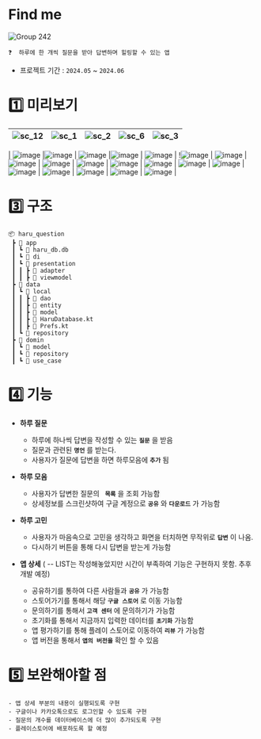 # Find me 

![Group 242](https://user-images.githubusercontent.com/94586184/230772869-10666a35-d9cd-4246-9a09-58aa45499138.png)
```
❓  하루에 한 개씩 질문을 받아 답변하며 힐링할 수 있는 앱
```
- 프로젝트 기간 : `2024.05` ~ `2024.06`


# :one: 미리보기
| ![sc_12](https://user-images.githubusercontent.com/94586184/230772664-7a97f9d5-26e3-482f-ba4b-05366f0648e4.png)| ![sc_1](https://user-images.githubusercontent.com/94586184/230772672-9bd7733b-7f96-40ee-bd1c-a85109b55852.png)|![sc_2](https://user-images.githubusercontent.com/94586184/230772676-0b55067a-52b4-4b05-8a05-3036e91ec8fb.png) | ![sc_6](https://user-images.githubusercontent.com/94586184/230772685-073df27c-0d9b-417d-8f6c-157100ab1320.png)|![sc_3](https://user-images.githubusercontent.com/94586184/230772750-bbeef7db-2c87-4de7-97db-dafacf385d24.png) |
|-|-|-|-|-|

| ![image](https://github.com/yena101/myblog/assets/130446733/5b4eaed5-3537-4f9a-8747-9446e3341610) |![image](https://github.com/yena101/myblog/assets/130446733/b94c0e33-96d7-4d4f-a171-4bb7b4fef59e) | ![image](https://github.com/yena101/myblog/assets/130446733/2c654275-8ae2-4c3b-b3e6-dc83cec56842) |![image](https://github.com/yena101/myblog/assets/130446733/7122bcfd-250a-4488-9196-018827921954) | ![image](https://github.com/yena101/myblog/assets/130446733/97747c85-89ac-4d59-9dad-af3e6a9e137f) | !![image](https://github.com/yena101/myblog/assets/130446733/7063076b-a6d9-473b-940b-3b5a9db258ec) | ![image](https://github.com/yena101/myblog/assets/130446733/9ede85dd-bab3-4fad-8644-f5278b817c50) | ![image](https://github.com/yena101/myblog/assets/130446733/9f7603d7-7bc5-49fb-9c54-8ce13b321782) | ![image](https://github.com/yena101/myblog/assets/130446733/40fa8be5-1f81-4e1a-a749-0381aad776d7) | ![image](https://github.com/yena101/myblog/assets/130446733/a69bc940-f963-428c-8c96-fa7f32ed5027) | ![image](https://github.com/yena101/myblog/assets/130446733/c0474818-5489-4c00-9bc6-30ed3bcf0084) | ![image](https://github.com/yena101/myblog/assets/130446733/5f4d5d42-d85b-4a23-b137-93c45fac0049) | ![image](https://github.com/yena101/myblog/assets/130446733/f12fe057-b3a7-41dc-a4ea-03bb92778b9a) | ![image](https://github.com/yena101/myblog/assets/130446733/e36f5656-5a3c-4a34-a1b7-30482bbb86c2) | ![image](https://github.com/yena101/myblog/assets/130446733/cbb215b2-b223-44b1-8490-548f44fea290) | ![image](https://github.com/yena101/myblog/assets/130446733/8f6d15bb-eadf-4afa-887d-b2e63b17e88b) | ![image](https://github.com/yena101/myblog/assets/130446733/90ea556f-23e2-482a-a799-eebfb3ebbbf9) | ![image](https://github.com/yena101/myblog/assets/130446733/a981cf2b-9f6b-4836-8f0f-7338116da3c4) | ![image](https://github.com/yena101/myblog/assets/130446733/15478df6-3651-453d-8dbf-842e1bb396b6) |






















# :three: 구조
```
📦 haru_question
 ┣ 📂 app
 ┃ ┗ 📜 haru_db.db
 ┃ ┗ 📂 di
 ┃ ┗ 📂 presentation
 ┃ ┃ ┣ 📂 adapter
 ┃ ┃ ┣ 📂 viewmodel
 ┣ 📂 data
 ┃ ┗ 📂 local
 ┃ ┃ ┣ 📂 dao
 ┃ ┃ ┣ 📂 entity
 ┃ ┃ ┣ 📂 model
 ┃ ┃ ┣ 📜 HaruDatabase.kt
 ┃ ┃ ┣ 📜 Prefs.kt
 ┃ ┗ 📂 repository
 ┣ 📂 domin
 ┃ ┗ 📂 model
 ┃ ┗ 📂 repository
 ┃ ┗ 📂 use_case
```
# :four: 기능
- **하루 질문**
    - 하루에 하나씩 답변을 작성할 수 있는 **```질문```** 을 받음
    - 질문과 관련된 **```명언```** 를 받는다.
    - 사용자가 질문에 답변을 하면 하루모음에 **```추가```** 됨
      
- **하루 모음**
    - 사용자가 답변한 질문의 **``` 목록```** 을 조회 가능함
    - 상세정보를 스크린샷하여 구글 계정으로 **```공유```** 와 **```다운로드```** 가 가능함
      
- **하루 고민**
    - 사용자가 마음속으로 고민을 생각하고 화면을 터치하면 무작위로 **```답변```** 이 나옴.
    - 다시하기 버튼을 통해 다시 답변을 받는게 가능함
      
- **앱 상세** ( -- LIST는 작성해놓았지만 시간이 부족하여 기능은 구현하지 못함. 추후 개발 예정)
   
    - 공유하기를 통하여 다른 사람들과 **```공유```** 가 가능함
    - 스토어가기를 통해서 해당 **```구글 스토어```** 로 이동 가능함
    - 문의하기를 통해서 **```고객 센터```** 에 문의하기가 가능함
    - 초기화를 통해서 지금까지 입력한 데이터를 **```초기화```** 가능함
    - 앱 평가하기를 통해 플레이 스토어로 이동하여 **```리뷰```** 가 가능함
    - 앱 버전을 통해서  **```앱의 버전을```** 확인 할 수 있음
      
    
# :five:  보완해야할 점

 
    - 앱 상세 부분의 내용이 실행되도록 구현
    - 구글이나 카카오톡으로도 로그인할 수 있도록 구현
    - 질문의 개수를 데이터베이스에 더 많이 추가되도록 구현
    - 플레이스토어에 배포하도록 할 예정
 

